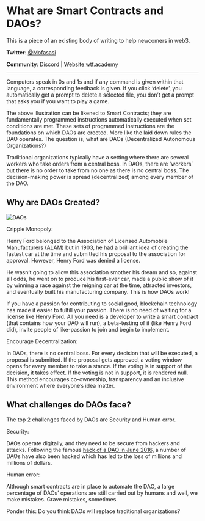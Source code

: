 # What are Smart Contracts and DAOs?

This is a piece of an existing body of writing to help newcomers in web3. 

**Twitter**: [@Mofasasi](https://twitter.com/mofasasi)

**Community**: [Discord](https://discord.gg/NszjsvgqkX) | [Website wtf.academy](https://wtf.academy)  

-----

Computers speak in 0s and 1s and if any command is given within that language, a corresponding feedback is given. If you click ‘delete’, you automatically get a prompt to delete a selected file, you don’t get a prompt that asks you if you want to play a game. 

The above illustration can be likened to Smart Contracts; they are fundamentally programmed instructions automatically executed when set conditions are met. These sets of programmed instructions are the foundations on which DAOs are erected. More like the laid down rules the DAO operates. The question is, what are DAOs (Decentralized Autonomous Organizations?) 

Traditional organizations typically have a setting where there are several workers who take orders from a central boss. In DAOs, there are ‘workers’ but there is no order to take from no one as there is no central boss. The decision-making power is spread (decentralized) among every member of the DAO.

## Why are DAOs Created?

![DAOs](./img/5-1.png)

Cripple Monopoly:

Henry Ford belonged to the Association of Licensed Automobile Manufacturers (ALAM) but in 1903, he had a brilliant idea of creating the fastest car at the time and submitted his proposal to the association for approval. However, Henry Ford was denied a license. 

He wasn’t going to allow this association smother his dream and so, against all odds, he went on to produce his first-ever car, made a public show of it by winning a race against the reigning car at the time, attracted investors, and eventually built his manufacturing company. This is how DAOs work! 

If you have a passion for contributing to social good, blockchain technology has made it easier to fulfill your passion. There is no need of waiting for a license like Henry Ford. All you need is a developer to write a smart contract (that contains how your DAO will run), a beta-testing of it (like Henry Ford did), invite people of like-passion to join and begin to implement. 

Encourage Decentralization: 

In DAOs, there is no central boss. For every decision that will be executed, a proposal is submitted. If the proposal gets approved, a voting window opens for every member to take a stance. If the voting is in support of the decision, it takes effect. If the voting is not in support, it is rendered null. This method encourages co-ownership, transparency and an inclusive environment where everyone’s idea matter. 

## What challenges do DAOs face?

The top 2 challenges faced by DAOs are Security and Human error. 

Security:

DAOs operate digitally, and they need to be secure from hackers and attacks. Following the famous [hack of a DAO in June 2016,](https://medium.com/swlh/the-story-of-the-dao-its-history-and-consequences-71e6a8a551ee) a number of DAOs have also been hacked which has led to the loss of millions and millions of dollars.

Human error: 

Although smart contracts are in place to automate the DAO, a large percentage of DAOs’ operations are still carried out by humans and well, we make mistakes. Grave mistakes, sometimes.

Ponder this: Do you think DAOs will replace traditional organizations?
